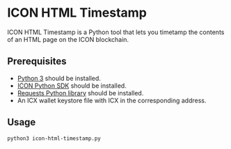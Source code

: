 # ICON HTML Timestamp
ICON HTML Timestamp is a Python tool that lets you timetamp the contents of an HTML page on the ICON blockchain.

## Prerequisites
* [Python 3](https://www.python.org/downloads/) should be installed.
* [ICON Python SDK](https://github.com/icon-project/icon-sdk-python) should be installed.
* [Requests Python library](https://2.python-requests.org/en/master/) should be installed.
* An ICX wallet keystore file with ICX in the corresponding address.

## Usage

```
python3 icon-html-timestamp.py
```
